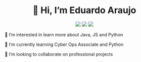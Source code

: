 <h1 align="center">
  👋 Hi, I’m Eduardo Araujo
</h1>
<p align="center">
  <a href="https://www.instagram.com/fonseca_edu21/" alt="Instagram">
  <img src="https://img.shields.io/badge/-Instagram-DF0174?style=for-the-badge&logo=instagram&logoColor=white&link=https://www.instagram.com/fonseca_edu21//"/></a>
  <a href="https://www.linkedin.com/in/eduardo-f-araujo-8109841b0/" target="_blank"><img src="https://img.shields.io/badge/-LinkedIn-%230077B5?style=for-the-badge&logo=linkedin&logoColor=white" target="_blank"></a>
  <a href = "mailto:edufonar123@gmail.com"><img src="https://img.shields.io/badge/-Gmail-%23333?style=for-the-badge&logo=gmail&logoColor=white" target="_blank"></a>
  
<p>
   👀 I’m interested in learn more about Java, JS and Python
</p>
   🌱 I’m currently learning Cyber Ops Associate and Python
</p>
   💞️ I’m looking to collaborate on professional projects
</p>

<!---
EduAraujo2/EduAraujo2 is a ✨ special ✨ repository because its `README.md` (this file) appears on your GitHub profile.
You can click the Preview link to take a look at your changes.
--->
